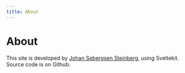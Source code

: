 ```yaml
---
title: About
---
```


# About

This site is developed by [Johan Sebergsen Steinberg](/johan), using Sveltekit. Source code is on Github.
